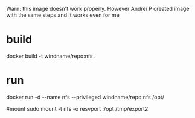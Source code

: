 Warn: this image doesn't work properly. However Andrei P created image with the same steps and it works even for me

# build
docker build -t windname/repo:nfs .

# run
docker run -d --name nfs --privileged windname/repo:nfs /opt/

#mount
sudo mount -t nfs -o resvport <container-ip>:/opt /tmp/export2




